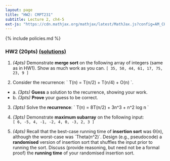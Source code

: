 ```yaml
---
layout: page
title: "HW2: CMPT231"
subtitle: Lecture 2, ch4-5
ext-js: "https://cdn.mathjax.org/mathjax/latest/MathJax.js?config=AM_CHTML"
---
```


{% include policies.md %}

### HW2 (20pts) [(solutions)](solns)

1. *(4pts)* Demonstrate **merge sort** on the following array of integers
  (same as in HW1).  Show as much work as you can.
  `[ 35, 50, 44, 61, 17, 75, 23, 9 ]`

2. Consider the recurrence: \` T(n) = T(n/2) + T(n/4) + O(n) \`.
  + a. *(3pts)* **Guess** a solution to the recurrence, showing your work.
  + b. *(3pts)* **Prove** your guess to be correct.

3. *(3pts)* Solve the **recurrence**:
  \` T(n) = 8T(n/2) + 3n^3 + n^2 log n \`

4. *(3pts)* Demonstrate **maximum subarray** on the following input: <br/>
  `[ 6, -5, 4, -1, -2, 4, 0, -3, 2, 3 ]`

5. *(4pts)* Recall that the best-case running time of **insertion sort**
  was &Theta;(n), although the worst-case was \`Theta(n^2)\`.
  Design (e.g., pseudocode) a **randomised** version of insertion sort
  that shuffles the input prior to running the sort.
  Discuss (provide reasoning, but need not be a formal proof) the
  **running time** of your randomised insertion sort.
